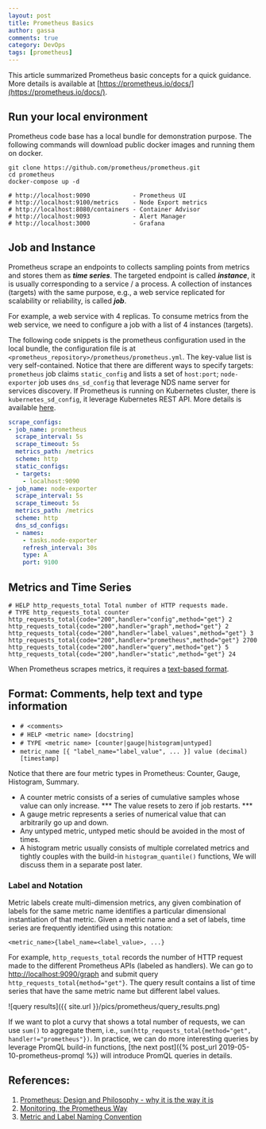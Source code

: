 ```yaml
---
layout: post
title: Prometheus Basics
author: gassa
comments: true
category: DevOps
tags: [prometheus]
---
```


This article summarized Prometheus basic concepts for a quick guidance. More details is available at [https://prometheus.io/docs/](https://prometheus.io/docs/).


## Run your local environment 

Prometheus code base has a local bundle for demonstration purpose. The following commands will download public docker images and running them on docker.

```shell
git clone https://github.com/prometheus/prometheus.git
cd prometheus
docker-compose up -d

# http://localhost:9090            - Prometheus UI
# http://localhost:9100/metrics    - Node Export metrics
# http://localhost:8080/containers - Container Advisor
# http://localhost:9093            - Alert Manager
# http://localhost:3000            - Grafana
```

## Job and Instance

Prometheus scrape an endpoints to collects sampling points from metrics and stores them as ***time series***. The targeted endpoint is called ***instance***, it is usually corresponding to a service / a process. A collection of instances (targets) with the same purpose, e.g., a web service replicated for scalability or reliability, is called ***job***.  

For example, a web service with 4 replicas. To consume metrics from the web service, we need to configure a job with a list of 4 instances (targets).

The following code snippets is the prometheus configuration used in the local bundle, the configuration file is at `<prometheus_repository>/prometheus/prometheus.yml`. The key-value list is very self-contained. Notice that there are different ways to specify targets: `prometheus` job claims `static_config` and lists a set of `host:port`; `node-exporter` job uses `dns_sd_config` that leverage NDS name server for services discovery. If Prometheus is running on Kubernetes cluster, there is `kubernetes_sd_config`, it leverage Kubernetes REST API. More details is available [here](https://prometheus.io/docs/prometheus/latest/configuration/configuration/).


```yml
scrape_configs:
- job_name: prometheus
  scrape_interval: 5s
  scrape_timeout: 5s
  metrics_path: /metrics
  scheme: http
  static_configs:
  - targets:
    - localhost:9090
- job_name: node-exporter
  scrape_interval: 5s
  scrape_timeout: 5s
  metrics_path: /metrics
  scheme: http
  dns_sd_configs:
  - names:
    - tasks.node-exporter
    refresh_interval: 30s
    type: A
    port: 9100
```

## Metrics and Time Series

```shell
# HELP http_requests_total Total number of HTTP requests made.
# TYPE http_requests_total counter
http_requests_total{code="200",handler="config",method="get"} 2
http_requests_total{code="200",handler="graph",method="get"} 2
http_requests_total{code="200",handler="label_values",method="get"} 3
http_requests_total{code="200",handler="prometheus",method="get"} 2700
http_requests_total{code="200",handler="query",method="get"} 5
http_requests_total{code="200",handler="static",method="get"} 24
```

When Prometheus scrapes metrics, it requires a [text-based format](https://prometheus.io/docs/instrumenting/exposition_formats/#text-based-format). 

## Format: Comments, help text and type information
* `# <comments>`
* `# HELP <metric name> [docstring]`
* `# TYPE <metric name> [counter|gauge|histogram|untyped]`
* `metric_name [{ "label_name="label_value", ... }] value (decimal) [timestamp]`


 
Notice that there are four metric types in Prometheus: Counter, Gauge, Histogram, Summary. 

* A counter metric consists of a series of cumulative samples whose value can only increase. *** The value resets to zero if job restarts. ***
* A gauge metric represents a series of numerical value that can arbitrarily go up and down.
* Any untyped metric, untyped metic should be avoided in the most of times.
* A histogram metric usually consists of multiple correlated metrics and tightly couples with the build-in `histogram_quantile()` functions, We will discuss them in a separate post later. 


### Label and Notation



Metric labels create multi-dimension metrics, any given combination of labels for the same metric name identifies a particular dimensional instantiation of that metric. Given a metric name and a set of labels, time series are frequently identified using this notation:
```
<metric_name>{label_name=<label_value>, ...}
```
For example, `http_requests_total` records the number of HTTP request made to the different Prometheus APIs (labeled as handlers). We can go to [http://localhost:9090/graph](http://localhost:9090) and submit query `http_requests_total{method="get"}`. The query result contains a list of time series that have the same metric name but different label values. 

![query results]({{ site.url }}/pics/prometheus/query_results.png)

If we want to plot a curvy that shows a total number of requests, we can use `sum()` to aggregate them, i.e., `sum(http_requests_total{method="get", handler!="prometheus"})`. In practice, we can do more interesting queries by leverage PromQL build-in functions, [the next post]({% post_url 2019-05-10-prometheus-promql %}) will introduce PromQL queries in details.



## References:
1. [Prometheus: Design and Philosophy - why it is the way it is](https://www.youtube.com/watch?v=QgJbxCWRZ1s&feature=youtu.be)
2. [Monitoring, the Prometheus Way](https://www.youtube.com/watch?v=PDxcEzu62jk&feature=youtu.be)
3. [Metric and Label Naming Convention](https://prometheus.io/docs/practices/naming/)
